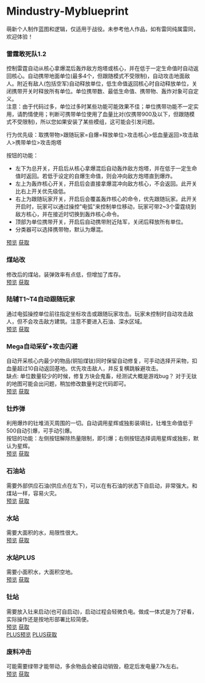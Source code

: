 # Mindustry-Myblueprint
萌新个人制作蓝图和逻辑，仅适用于战役。未参考他人作品，如有雷同纯属雷同，欢迎体验！

### 雷霆敢死队1.2
控制雷霆自动从核心拿爆混后轰炸敌方炮塔或核心，并在低于一定生命值时自动返回核心。自动携带地面单位(最多4个，但跟随模式不受限制)，自动攻击地面敌人。附近有敌人(包括空军)自动释放单位，低生命值返回核心时自动释放单位，关闭携带开关时释放所有单位。单位携带数、最低生命值、携带物、轰炸对象可自定义。<br>
注意：由于代码过多，单位过多时某些功能可能效果不佳；单位携带功能不一定实用，请酌情使用；判断可携带单位使用了血量比对(仅携带900及以下，但跟随模式不受限制)，所以您如果安装了某些模组，这可能会引发问题。<br>

行为优先级：取携带物>跟随玩家=自爆=释放单位>攻击核心>低血量返回>攻击敌人>携带单位>攻击炮塔<br>

按钮的功能：<br>
* 左下为总开关，开启后从核心拿爆混后自动轰炸敌方炮塔，并在低于一定生命值时返回。若低于设定的自爆生命值，则会冲向敌方炮塔直到爆炸。<br>
* 左上为轰炸核心开关，开启后会直接拿爆混冲向敌方核心，不会返回。此开关比右上开关优先级低。<br>
* 右上为跟随玩家开关，开启后会覆盖轰炸核心的命令，优先跟随玩家。此开关开启时，玩家可以通过操控"电弧"来控制单位移动，玩家可带2~3个雷霆绕到敌方核心，并在接近时切换到轰炸核心命令。<br>
* 顶部为单位携带开关，开启后自动携带附近陆军，关闭后释放所有单位。<br>
* 分类器可以选择携带物，默认为爆混。<br>

[预览](https://cdn.jsdelivr.net/gh/Hexrotor/Mindustry-Myblueprint/boom1.2.jpg)
[获取](https://cdn.jsdelivr.net/gh/Hexrotor/Mindustry-Myblueprint/boom1.2.txt)<br>

### 煤站改
修改后的煤站，装弹效率有点低，但增加了库存。<br>
[预览](https://cdn.jsdelivr.net/gh/Hexrotor/Mindustry-Myblueprint/coal2.png)
[获取](https://cdn.jsdelivr.net/gh/Hexrotor/Mindustry-Myblueprint/coal2.txt)<br>

### 陆辅T1~T4自动跟随玩家
通过电弧操控单位前往指定坐标攻击或跟随玩家攻击。玩家未控制时自动攻击敌人，但不会攻击敌方建筑。注意不要进入石油、深水区域。<br>
[预览](https://cdn.jsdelivr.net/gh/Hexrotor/Mindustry-Myblueprint/followplayer.jpg)
[获取](https://cdn.jsdelivr.net/gh/Hexrotor/Mindustry-Myblueprint/followplayer.txt)<br>

### Mega自动采矿+攻击闪避
自动开采核心内最少的物品(铜铅煤钛)同时保留自动修复，可手动选择开采物，扣血量超过10自动返回基地。优先攻击敌人，并反复横跳躲避攻击。<br>
缺点: 单位数量较少的时候，修复方块会鬼畜，经测试大概是游戏bug？ 对于无钛的地图可能会出问题，稍加修改数量判定代码即可。<br>
[预览](https://cdn.jsdelivr.net/gh/Hexrotor/Mindustry-Myblueprint/megaplus.jpg)
[获取](https://cdn.jsdelivr.net/gh/Hexrotor/Mindustry-Myblueprint/megaplus.txt)<br>

### 钍炸弹
利用爆炸的钍堆消灭周围的一切。自动调用星辉或独影装填钍，钍堆生命值低于500自动引爆，可手动引爆。<br>
按钮的功能：左侧按钮解除热量限制，即引爆；右侧按钮选择调用星辉或独影，默认为星辉。<br>
[预览](https://cdn.jsdelivr.net/gh/Hexrotor/Mindustry-Myblueprint/autoboom.jpg)
[获取](https://cdn.jsdelivr.net/gh/Hexrotor/Mindustry-Myblueprint/autoboom.txt)<br>

### 石油站
需要外部供应石油(供应点在左下)，可以在有石油的状态下自启动，非常强大。和煤站一样，容易火灾。<br>
[预览](https://cdn.jsdelivr.net/gh/Hexrotor/Mindustry-Myblueprint/petroleum.png)
[获取](https://cdn.jsdelivr.net/gh/Hexrotor/Mindustry-Myblueprint/petroleum.txt)<br>

### 水站
需要大面积的水，局限性很大。<br>
[预览](https://cdn.jsdelivr.net/gh/Hexrotor/Mindustry-Myblueprint/water.png)
[获取](https://cdn.jsdelivr.net/gh/Hexrotor/Mindustry-Myblueprint/water.txt)<br>

### 水站PLUS
需要小面积水，大面积空地。<br>
[预览](https://cdn.jsdelivr.net/gh/Hexrotor/Mindustry-Myblueprint/waterplus.png)
[获取](https://cdn.jsdelivr.net/gh/Hexrotor/Mindustry-Myblueprint/waterplus.txt)<br>

### 钍站
需要放入钍来启动(也可自启动)，启动过程会轻微负电。做成一体式是为了好看，实际操作还是按地形部署比较简便。<br>
[预览](https://cdn.jsdelivr.net/gh/Hexrotor/Mindustry-Myblueprint/tu.png)
[获取](https://cdn.jsdelivr.net/gh/Hexrotor/Mindustry-Myblueprint/tu.txt)<br>
[PLUS预览](https://cdn.jsdelivr.net/gh/Hexrotor/Mindustry-Myblueprint/tuplus.png)
[PLUS获取](https://cdn.jsdelivr.net/gh/Hexrotor/Mindustry-Myblueprint/tuplus.txt)<br>

### 废料冲击
可能需要绿带才能带动，多余物品会被自动销毁，稳定后发电量7.7k左右。<br>
[预览](https://cdn.jsdelivr.net/gh/Hexrotor/Mindustry-Myblueprint/reactor.jpg)
[获取](https://cdn.jsdelivr.net/gh/Hexrotor/Mindustry-Myblueprint/reactor.txt)<br>

